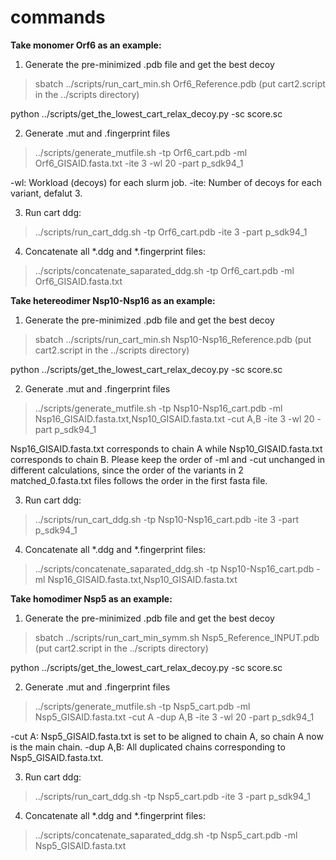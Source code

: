 # commands

**Take monomer Orf6 as an example:**
1) Generate the pre-minimized .pdb file and get the best decoy
> sbatch ../scripts/run_cart_min.sh Orf6_Reference.pdb (put cart2.script in the ../scripts directory)

python ../scripts/get_the_lowest_cart_relax_decoy.py -sc score.sc

2) Generate .mut and .fingerprint files
> ../scripts/generate_mutfile.sh -tp Orf6_cart.pdb -ml Orf6_GISAID.fasta.txt -ite 3 -wl 20 -part p_sdk94_1

-wl: Workload (decoys) for each slurm job.
-ite: Number of decoys for each variant, defalut 3.

3) Run cart ddg:
> ../scripts/run_cart_ddg.sh -tp Orf6_cart.pdb -ite 3 -part p_sdk94_1

4) Concatenate all *.ddg and *.fingerprint files:
> ../scripts/concatenate_saparated_ddg.sh -tp Orf6_cart.pdb -ml Orf6_GISAID.fasta.txt

**Take hetereodimer Nsp10-Nsp16 as an example:**
1) Generate the pre-minimized .pdb file and get the best decoy
> sbatch ../scripts/run_cart_min.sh Nsp10-Nsp16_Reference.pdb (put cart2.script in the ../scripts directory)

python ../scripts/get_the_lowest_cart_relax_decoy.py -sc score.sc

2) Generate .mut and .fingerprint files
> ../scripts/generate_mutfile.sh -tp Nsp10-Nsp16_cart.pdb -ml Nsp16_GISAID.fasta.txt,Nsp10_GISAID.fasta.txt -cut A,B -ite 3 -wl 20 -part p_sdk94_1

Nsp16_GISAID.fasta.txt corresponds to chain A while Nsp10_GISAID.fasta.txt corresponds to chain B.
Please keep the order of -ml and -cut unchanged in different calculations, 
since the order of the variants in 2 matched_0.fasta.txt files follows the order in the first fasta file.

3) Run cart ddg:
> ../scripts/run_cart_ddg.sh -tp Nsp10-Nsp16_cart.pdb -ite 3 -part p_sdk94_1

4) Concatenate all *.ddg and *.fingerprint files:
> ../scripts/concatenate_saparated_ddg.sh -tp Nsp10-Nsp16_cart.pdb -ml Nsp16_GISAID.fasta.txt,Nsp10_GISAID.fasta.txt

**Take homodimer Nsp5 as an example:**
1) Generate the pre-minimized .pdb file and get the best decoy
> sbatch ../scripts/run_cart_min_symm.sh Nsp5_Reference_INPUT.pdb (put cart2.script in the ../scripts directory)

python ../scripts/get_the_lowest_cart_relax_decoy.py -sc score.sc

2) Generate .mut and .fingerprint files
> ../scripts/generate_mutfile.sh -tp Nsp5_cart.pdb -ml Nsp5_GISAID.fasta.txt -cut A -dup A,B -ite 3 -wl 20 -part p_sdk94_1

-cut A: Nsp5_GISAID.fasta.txt is set to be aligned to chain A, so chain A now is the main chain.
-dup A,B: All duplicated chains corresponding to Nsp5_GISAID.fasta.txt.

3) Run cart ddg:
> ../scripts/run_cart_ddg.sh -tp Nsp5_cart.pdb -ite 3 -part p_sdk94_1

4) Concatenate all *.ddg and *.fingerprint files:
> ../scripts/concatenate_saparated_ddg.sh -tp Nsp5_cart.pdb -ml Nsp5_GISAID.fasta.txt
